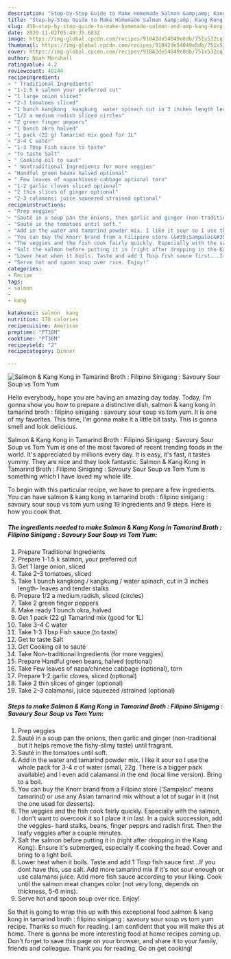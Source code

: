 ```yaml
---
description: "Step-by-Step Guide to Make Homemade Salmon &amp;amp; Kang Kong in Tamarind Broth : Filipino Sinigang : Savoury Sour Soup vs Tom Yum"
title: "Step-by-Step Guide to Make Homemade Salmon &amp;amp; Kang Kong in Tamarind Broth : Filipino Sinigang : Savoury Sour Soup vs Tom Yum"
slug: 456-step-by-step-guide-to-make-homemade-salmon-and-amp-kang-kong-in-tamarind-broth-filipino-sinigang-savoury-sour-soup-vs-tom-yum
date: 2020-11-02T05:49:35.683Z
image: https://img-global.cpcdn.com/recipes/91842de54049e8db/751x532cq70/salmon-kang-kong-in-tamarind-broth-filipino-sinigang-savoury-sour-soup-vs-tom-yum-recipe-main-photo.jpg
thumbnail: https://img-global.cpcdn.com/recipes/91842de54049e8db/751x532cq70/salmon-kang-kong-in-tamarind-broth-filipino-sinigang-savoury-sour-soup-vs-tom-yum-recipe-main-photo.jpg
cover: https://img-global.cpcdn.com/recipes/91842de54049e8db/751x532cq70/salmon-kang-kong-in-tamarind-broth-filipino-sinigang-savoury-sour-soup-vs-tom-yum-recipe-main-photo.jpg
author: Noah Marshall
ratingvalue: 4.2
reviewcount: 40244
recipeingredient:
- " Traditional Ingredients"
- "1-1.5 k salmon your preferred cut"
- "1 large onion sliced"
- "2-3 tomatoes sliced"
- "1 bunch kangkong  kangkung  water spinach cut in 3 inches length leaves and tender stalks"
- "1/2 a medium radish sliced circles"
- "2 green finger peppers"
- "1 bunch okra halved"
- "1 pack (22 g) Tamarind mix good for 1L"
- "3-4 C water"
- "1-3 Tbsp Fish sauce to taste"
- "to taste Salt"
- " Cooking oil to saut"
- " Nontraditional Ingredients for more veggies"
- "Handful green beans halved optional"
- " Few leaves of napachinese cabbage optional torn"
- "1-2 garlic cloves sliced optional"
- "2 thin slices of ginger optional"
- "2-3 calamansi juice squeezed strained optional"
recipeinstructions:
- "Prep veggies"
- "Sauté in a soup pan the onions, then garlic and ginger (non-traditional but it helps remove the fishy-slimy taste) until fragrant."
- "Sauté in the tomatoes until soft."
- "Add in the water and tamarind powder mix. I like it sour so I use the whole pack for 3-4 c of water (small, 22g. There is a bigger pack available) and I even add calamansi in the end (local lime version). Bring to a boil."
- "You can buy the Knorr brand from a Filipino store (&#39;Sampaloc&#39; means tamarind) or use any Asian tamarind mix without a lot of sugar in it (not the one used for desserts)."
- "The veggies and the fish cook fairly quickly. Especially with the salmon, I don&#39;t want to overcook it so I place it in last. In a quick succession, add the veggies- hard stalks, beans, finger pepprs and radish first. Then the leafy veggies after a couple minutes."
- "Salt the salmon before putting it in (right after dropping in the Kang Kong). Ensure it&#39;s submerged, especially if cooking the head. Cover and bring to a light boil."
- "Lower heat when it boils. Taste and add 1 Tbsp fish sauce first...If you dont have this, use salt. Add more tamarind mix if it&#39;s not sour enough or use calamansi juice. Add more fish sauce according to your liking. Cook until the salmon meat changes color (not very long, depends on thickness, 5-6 mins)."
- "Serve hot and spoon soup over rice. Enjoy!"
categories:
- Recipe
tags:
- salmon
- 
- kang

katakunci: salmon  kang 
nutrition: 178 calories
recipecuisine: American
preptime: "PT36M"
cooktime: "PT36M"
recipeyield: "2"
recipecategory: Dinner

---
```



![Salmon &amp; Kang Kong in Tamarind Broth : Filipino Sinigang : Savoury Sour Soup vs Tom Yum](https://img-global.cpcdn.com/recipes/91842de54049e8db/751x532cq70/salmon-kang-kong-in-tamarind-broth-filipino-sinigang-savoury-sour-soup-vs-tom-yum-recipe-main-photo.jpg)

Hello everybody, hope you are having an amazing day today. Today, I'm gonna show you how to prepare a distinctive dish, salmon &amp; kang kong in tamarind broth : filipino sinigang : savoury sour soup vs tom yum. It is one of my favorites. This time, I'm gonna make it a little bit tasty. This is gonna smell and look delicious.



Salmon &amp; Kang Kong in Tamarind Broth : Filipino Sinigang : Savoury Sour Soup vs Tom Yum is one of the most favored of recent trending foods in the world. It's appreciated by millions every day. It is easy, it's fast, it tastes yummy. They are nice and they look fantastic. Salmon &amp; Kang Kong in Tamarind Broth : Filipino Sinigang : Savoury Sour Soup vs Tom Yum is something which I have loved my whole life.


To begin with this particular recipe, we have to prepare a few ingredients. You can have salmon &amp; kang kong in tamarind broth : filipino sinigang : savoury sour soup vs tom yum using 19 ingredients and 9 steps. Here is how you cook that.

<!--inarticleads1-->

##### The ingredients needed to make Salmon &amp; Kang Kong in Tamarind Broth : Filipino Sinigang : Savoury Sour Soup vs Tom Yum:

1. Prepare  Traditional Ingredients
1. Prepare 1-1.5 k salmon, your preferred cut
1. Get 1 large onion, sliced
1. Take 2-3 tomatoes, sliced
1. Take 1 bunch kangkong / kangkung / water spinach, cut in 3 inches length- leaves and tender stalks
1. Prepare 1/2 a medium radish, sliced (circles)
1. Take 2 green finger peppers
1. Make ready 1 bunch okra, halved
1. Get 1 pack (22 g) Tamarind mix (good for 1L)
1. Take 3-4 C water
1. Take 1-3 Tbsp Fish sauce (to taste)
1. Get to taste Salt
1. Get  Cooking oil to sauté
1. Take  Non-traditional Ingredients (for more veggies)
1. Prepare Handful green beans, halved (optional)
1. Take  Few leaves of napa/chinese cabbage (optional), torn
1. Prepare 1-2 garlic cloves, sliced (optional)
1. Take 2 thin slices of ginger (optional)
1. Take 2-3 calamansi, juice squeezed /strained (optional)




<!--inarticleads2-->

##### Steps to make Salmon &amp; Kang Kong in Tamarind Broth : Filipino Sinigang : Savoury Sour Soup vs Tom Yum:

1. Prep veggies
1. Sauté in a soup pan the onions, then garlic and ginger (non-traditional but it helps remove the fishy-slimy taste) until fragrant.
1. Sauté in the tomatoes until soft.
1. Add in the water and tamarind powder mix. I like it sour so I use the whole pack for 3-4 c of water (small, 22g. There is a bigger pack available) and I even add calamansi in the end (local lime version). Bring to a boil.
1. You can buy the Knorr brand from a Filipino store (&#39;Sampaloc&#39; means tamarind) or use any Asian tamarind mix without a lot of sugar in it (not the one used for desserts).
1. The veggies and the fish cook fairly quickly. Especially with the salmon, I don&#39;t want to overcook it so I place it in last. In a quick succession, add the veggies- hard stalks, beans, finger pepprs and radish first. Then the leafy veggies after a couple minutes.
1. Salt the salmon before putting it in (right after dropping in the Kang Kong). Ensure it&#39;s submerged, especially if cooking the head. Cover and bring to a light boil.
1. Lower heat when it boils. Taste and add 1 Tbsp fish sauce first...If you dont have this, use salt. Add more tamarind mix if it&#39;s not sour enough or use calamansi juice. Add more fish sauce according to your liking. Cook until the salmon meat changes color (not very long, depends on thickness, 5-6 mins).
1. Serve hot and spoon soup over rice. Enjoy!




So that is going to wrap this up with this exceptional food salmon &amp; kang kong in tamarind broth : filipino sinigang : savoury sour soup vs tom yum recipe. Thanks so much for reading. I am confident that you will make this at home. There is gonna be more interesting food at home recipes coming up. Don't forget to save this page on your browser, and share it to your family, friends and colleague. Thank you for reading. Go on get cooking!
